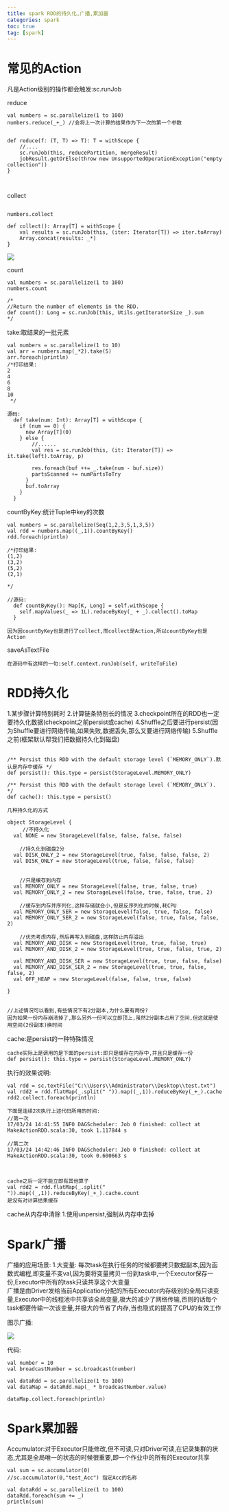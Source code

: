 ```yaml
---
title: spark RDD的持久化,广播,累加器
categories: spark   
toc: true  
tag: [spark]
---
```



# 常见的Action
凡是Action级别的操作都会触发:sc.runJob

reduce
```
val numbers = sc.parallelize(1 to 100)
numbers.reduce(_+_)	//会将上一次计算的结果作为下一次的第一个参数


def reduce(f: (T, T) => T): T = withScope {
	//....
	sc.runJob(this, reducePartition, mergeResult)
	jobResult.getOrElse(throw new UnsupportedOperationException("empty collection"))
}



```


collect

```

numbers.collect		

def collect(): Array[T] = withScope {
	val results = sc.runJob(this, (iter: Iterator[T]) => iter.toArray)
	Array.concat(results: _*)
}
```

![](/assert/img/bigdata/spark内核解密/collect工作机制.png)



count

```
val numbers = sc.parallelize(1 to 100)
numbers.count	

/*
//Return the number of elements in the RDD.
def count(): Long = sc.runJob(this, Utils.getIteratorSize _).sum
*/
```


take:取结果的一批元素
```
val numbers = sc.parallelize(1 to 10)
val arr = numbers.map(_*2).take(5)
arr.foreach(println)
/*打印结果:
2
4
6
8
10
 */

源码:
  def take(num: Int): Array[T] = withScope {
    if (num == 0) {
      new Array[T](0)
    } else {
		//......
        val res = sc.runJob(this, (it: Iterator[T]) => it.take(left).toArray, p)

        res.foreach(buf ++= _.take(num - buf.size))
        partsScanned += numPartsToTry
      }
      buf.toArray
    }
  }

```


countByKey:统计Tuple中key的次数
```
val numbers = sc.parallelize(Seq(1,2,3,5,1,3,5))
val rdd = numbers.map((_,1)).countByKey()
rdd.foreach(println)

/*打印结果:
(1,2)
(3,2)
(5,2)
(2,1)

*/

//源码:
  def countByKey(): Map[K, Long] = self.withScope {
    self.mapValues(_ => 1L).reduceByKey(_ + _).collect().toMap
  }

因为因countByKey也是进行了collect,而collect是Action,所以countByKey也是Action

```


saveAsTextFile
```
在源码中有这样的一句:self.context.runJob(self, writeToFile)

```

# RDD持久化
1.某步骤计算特别耗时
2.计算链条特别长的情况
3.checkpoint所在的RDD也一定要持久化数据(checkpoint之前persist或cache)
4.Shuffle之后要进行persist(因为Shuffle要进行网络传输,如果失败,数据丢失,那么又要进行网络传输)
5.Shuffle之前(框架默认帮我们把数据持久化到磁盘)

```

/** Persist this RDD with the default storage level (`MEMORY_ONLY`).默认是内存中缓存 */
def persist(): this.type = persist(StorageLevel.MEMORY_ONLY)

/** Persist this RDD with the default storage level (`MEMORY_ONLY`). */
def cache(): this.type = persist()

```


```
几种持久化的方式

object StorageLevel {
 	 //不持久化
  val NONE = new StorageLevel(false, false, false, false)

	//持久化到磁盘2分
  val DISK_ONLY_2 = new StorageLevel(true, false, false, false, 2)
  val DISK_ONLY = new StorageLevel(true, false, false, false)


	//只是缓存到内存
  val MEMORY_ONLY = new StorageLevel(false, true, false, true)
  val MEMORY_ONLY_2 = new StorageLevel(false, true, false, true, 2)

	//缓存到内存并序列化,这样存储就会小,但是反序列化的时候,耗CPU
  val MEMORY_ONLY_SER = new StorageLevel(false, true, false, false)
  val MEMORY_ONLY_SER_2 = new StorageLevel(false, true, false, false, 2)
	
	//优先考虑内存,然后再写入到磁盘,这样防止内存溢出
  val MEMORY_AND_DISK = new StorageLevel(true, true, false, true)
  val MEMORY_AND_DISK_2 = new StorageLevel(true, true, false, true, 2)

  val MEMORY_AND_DISK_SER = new StorageLevel(true, true, false, false)
  val MEMORY_AND_DISK_SER_2 = new StorageLevel(true, true, false, false, 2)
  val OFF_HEAP = new StorageLevel(false, false, true, false)

}


//上述情况可以看到,有些情况下有2分副本,为什么要有两份?
因为如果一份内存崩溃掉了,那么另外一份可以立即顶上,虽然2分副本占用了空间,但这就是使用空间(2份副本)换时间
```


cache:是persist的一种特殊情况

```
cache实际上是调用的是下面的persist:即只是缓存在内存中,并且只是缓存一份
def persist(): this.type = persist(StorageLevel.MEMORY_ONLY)

```

执行的效果说明:
```
val rdd = sc.textFile("C:\\Users\\Administrator\\Desktop\\test.txt")
val rdd2 = rdd.flatMap(_.split(" ")).map((_,1)).reduceByKey(_+_).cache
rdd2.collect.foreach(println)

下面是连续2次执行上述代码所用的时间:
//第一次
17/03/24 14:41:55 INFO DAGScheduler: Job 0 finished: collect at MakeActionRDD.scala:30, took 1.117844 s

//第二次
17/03/24 14:42:46 INFO DAGScheduler: Job 0 finished: collect at MakeActionRDD.scala:30, took 0.600663 s



cache之后一定不能立即有其他算子
val rdd2 = rdd.flatMap(_.split(" ")).map((_,1)).reduceByKey(_+_).cache.count
是没有对计算结果缓存

```

cache从内存中清除
1.使用unpersist,强制从内存中去掉



# Spark广播

广播的应用场景:
1.大变量: 每次task在执行任务的时候都要拷贝数据副本,因为函数式编程,即变量不变val,因为要将变量拷贝一份到task中,一个Executor保存一份,Executor中所有的task只读共享这个大变量  
广播是由Driver发给当前Application分配的所有Executor内存级别的全局只读变量,Executor中的线程池中共享该全局变量,极大的减少了网络传输,否则的话每个task都要传输一次该变量,并极大的节省了内存,当也隐式的提高了CPU的有效工作

图示广播:

![](/assert/img/bigdata/spark内核解密/广播.png)


代码:

```
val number = 10
val broadcastNumber = sc.broadcast(number)

val dataRdd = sc.parallelize(1 to 100)
val dataMap = dataRdd.map(_ * broadcastNumber.value)

dataMap.collect.foreach(println)

```


# Spark累加器

Accumulator:对于Executor只能修改,但不可读,只对Driver可读,在记录集群的状态,尤其是全局唯一的状态的时候很重要,即一个作业中的所有的Executor共享

```
val sum = sc.accumulator(0)
//sc.accumulator(0,"test_Acc") 指定Acc的名称

val dataRdd = sc.parallelize(1 to 100)
dataRdd.foreach(sum += _)
println(sum)


```





